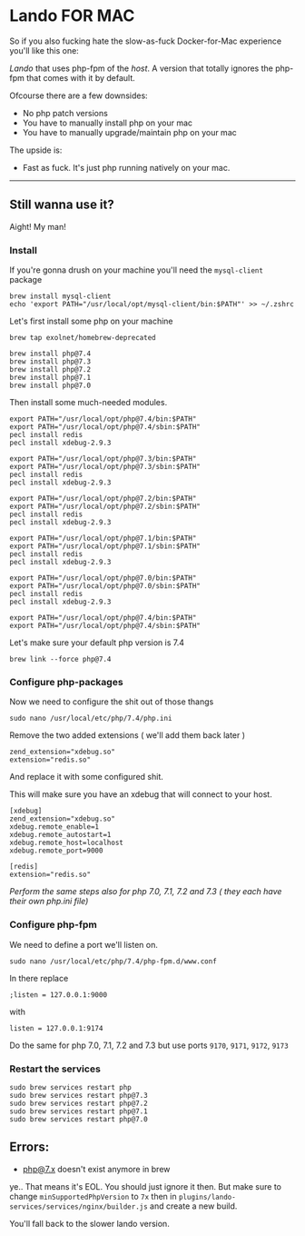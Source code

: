 Lando FOR MAC
=====

So if you also fucking hate the slow-as-fuck Docker-for-Mac experience you'll like this one:

*Lando* that uses php-fpm of the _host_. A version that totally ignores the php-fpm that comes with it by default.

Ofcourse there are a few downsides:

 - No php patch versions
 - You have to manually install php on your mac
 - You have to manually upgrade/maintain php on your mac

The upside is:

 - Fast as fuck. It's just php running natively on your mac.
 
----

## Still wanna use it?

Aight! My man!


### Install

If you're gonna drush on your machine you'll need the `mysql-client` package

```
brew install mysql-client
echo 'export PATH="/usr/local/opt/mysql-client/bin:$PATH"' >> ~/.zshrc
```

Let's first install some php on your machine

```
brew tap exolnet/homebrew-deprecated

brew install php@7.4
brew install php@7.3
brew install php@7.2
brew install php@7.1
brew install php@7.0
```

Then install some much-needed modules.

```
export PATH="/usr/local/opt/php@7.4/bin:$PATH"
export PATH="/usr/local/opt/php@7.4/sbin:$PATH"
pecl install redis
pecl install xdebug-2.9.3

export PATH="/usr/local/opt/php@7.3/bin:$PATH"
export PATH="/usr/local/opt/php@7.3/sbin:$PATH"
pecl install redis
pecl install xdebug-2.9.3

export PATH="/usr/local/opt/php@7.2/bin:$PATH"
export PATH="/usr/local/opt/php@7.2/sbin:$PATH"
pecl install redis
pecl install xdebug-2.9.3

export PATH="/usr/local/opt/php@7.1/bin:$PATH"
export PATH="/usr/local/opt/php@7.1/sbin:$PATH"
pecl install redis
pecl install xdebug-2.9.3

export PATH="/usr/local/opt/php@7.0/bin:$PATH"
export PATH="/usr/local/opt/php@7.0/sbin:$PATH"
pecl install redis
pecl install xdebug-2.9.3

export PATH="/usr/local/opt/php@7.4/bin:$PATH"
export PATH="/usr/local/opt/php@7.4/sbin:$PATH"
```

Let's make sure your default php version is 7.4

```
brew link --force php@7.4
```

### Configure php-packages

Now we need to configure the shit out of those thangs

`sudo nano /usr/local/etc/php/7.4/php.ini`

Remove the two added extensions ( we'll add them back later )

```
zend_extension="xdebug.so"
extension="redis.so"
```

And replace it with some configured shit.

This will make sure you have an xdebug that will connect to your host.

```
[xdebug]
zend_extension="xdebug.so"
xdebug.remote_enable=1
xdebug.remote_autostart=1
xdebug.remote_host=localhost
xdebug.remote_port=9000

[redis]
extension="redis.so"
```

*Perform the same steps also for php 7.0, 7.1, 7.2 and 7.3 ( they each have their own php.ini file)*

### Configure php-fpm

We need to define a port we'll listen on.

`sudo nano /usr/local/etc/php/7.4/php-fpm.d/www.conf`

In there replace

```
;listen = 127.0.0.1:9000
```

with

```
listen = 127.0.0.1:9174
```

Do the same for php 7.0, 7.1, 7.2 and 7.3 but use ports `9170`, `9171`, `9172`, `9173`

### Restart the services

```
sudo brew services restart php
sudo brew services restart php@7.3
sudo brew services restart php@7.2
sudo brew services restart php@7.1
sudo brew services restart php@7.0
```


## Errors:

- php@7.x doesn't exist anymore in brew

ye.. That means it's EOL. You should just ignore it then.
But make sure to change `minSupportedPhpVersion` to `7x` then in `plugins/lando-services/services/nginx/builder.js` and create a new build.

You'll fall back to the slower lando version.
